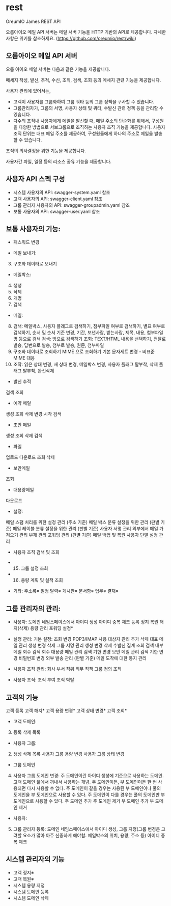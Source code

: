 # rest

OreumIO James REST API

오름아이오 메일 API 서버는 메일 서버 기능을 HTTP 기반의 API로 제공합니다.
자세한 사항은 위키를 참조하세요. (https://github.com/oreumio/rest/wiki)

## 오름아이오 메일 API 서버

오름 아이오 메일 서버는 다음과 같은 기능을 제공합니다.

메세지 작성, 발신, 추적, 수신, 조직, 검색, 조회 등의 메세지 관련 기능을 제공합니다.

사용자 관리에 있어서는,
* 고객이 사용자를 그룹화하여 그룹 쿼타 등의 그룹 정책을 구사할 수 있습니다.
* 그룹관리자가, 그룹의 서명, 사용자 상태 및 쿼타, 수발신 관련 정책 등을 관리할 수 있습니다.
* 다수의 조직내 사용자에게 메일을 발신할 때, 메일 주소의 단순화를 위해서, 구성원을 다양한 방법으로 서브그룹으로 조직하는 사용자 조직 기능을 제공합니다. 사용자 조직 단위는 대표 메일 주소를 제공하여, 구성원들에게 하나의 주소로 메일을 발송할 수 있습니다.

조직의 의사결정을 위한 기능을 제공합니다.

사용자간 파일, 일정 등의 리소스 공유 기능을 제공합니다.

## 사용자 API 스펙 구성

* 시스템 사용자의 API: swagger-system.yaml 참조
* 고객 사용자의 API: swagger-client.yaml 참조
* 그룹 관리자 사용자의 API: swagger-groupadmin.yaml 참조
* 보통 사용자의 API: swagger-user.yaml 참조

## 보통 사용자의 기능:
 * 패스워드 변경

 * 메일 보내기:
  3. 구조화 데이타로 보내기

 * 메일박스:
  4. 생성
  5. 삭제
  6. 개명
  7. 검색

 * 메일:
  8. 검색: 메일박스, 사용자 플래그로 검색하기, 첨부파일 여부로 검색하기, 별표 여부로 검색하기, 순서 및 순서 기준 변경, 기간, 보낸사람, 받는사람, 제목, 내용, 첨부파일명 등으로 검색
  검색: 방으로 검색하기
  조회: TEXT/HTML 내용을 선택하기, 전달로 발송, 답변으로 발송, 첨부로 발송, 원문, 첨부파일
  9. 구조화 데이타로 조회하기
  MIME 으로 조회하기
  기본 문자세트 변경 - 비표준 MIME 대응
  10. 조작: 읽은 상태 변경, 새 상태 변경, 메일박스 변경, 사용자 플래그 탈부착, 삭제 플래그 탈부착, 완전삭제

 * 발신 추적

  검색
  조회

 * 예약 메일

  생성
  조회
  삭제
  변경:시각
  검색

 * 초안 메일

  생성
  조회
  삭제
  검색

 * 파일

  업로드
  다운로드
  조회
  삭제

 * 보안메일

  조회

 * 대용량메일

  다운로드

 * 설정:

  메일 스팸 처리를 위한 설정 관리 (주소 기준)
  메일 박스 분류 설정을 위한 관리 (판별 기준)
  메일 레이블 분류 설정을 위한 관리 (판별 기준)
  사용자 서명 관리
  외부에서 메일 가져오기 관리
  부재 관리
  포워딩 관리 (판별 기준)
  메일 백업 및 복원
  사용자 단말 설정 관리

 * 사용자 조직 검색 및 조회

 * 15. 그룹 설정 조회

 * 16. 용량 계획 및 실적 조회

 * 기타:
  주소록※
  일정 달력※
  게시판※
  문서함※
  업무※
  결재※

## 그룹 관리자의 관리:
 * 사용자: 도메인 네임스페이스에서 아이디 생성
  아이디 중복 체크
  등록
  정지
  복원
  해지(삭제)
  용량 관리
  포워딩 설정*

 * 설정 관리:
  기본 설정:
   조회
   변경
  POP3/IMAP 사용 대상자 관리
   추가
   삭제
  대표 메일 관리
   생성
   변경
   삭제
  그룹 서명 관리
   생성
   변경
   삭제
  수발신 집계 조회
   검색
  내부메일 회수
   검색
   회수
  대용량 메일 관리
   검색
   기한 변경
  보안 메일 관리
   검색
   기한 변경
   비밀번호 변경
  외부 발송 관리 (판별 기준)
  메일 도착에 대한 통지 관리

 * 사용자 조직 관리:
  회사
  부서
  직위
  직무
  직책
  그룹 정의 조직

 * 사용자 조직:
  조직 부여
  조직 박탈


## 고객의 기능

 고객 등록
 고객 해지*
 고객 용량 변경*
 고객 상태 변경*
 고객 조회*

 * 고객 도메인:
  3. 등록
  삭제
  목록

 * 사용자 그룹:
  2. 생성
  삭제
  목록
  사용자 그룹 용량 변경
  사용자 그룹 상태 변경

 * 그룹 도메인
  4. 사용자 그룹 도메인 변경: 주 도메인이란 아이디 생성에 기준으로 사용하는 도메인. 고객 도메인 풀에서 꺼내서 사용하는 개념. 주 도메인이든, 부 도메인이든 한 번 사용되면 다시 사용할 수 없다.
               주 도메인이 같을 경우는 사용된 부 도메인이나 풀의 도메인을 부 도메인으로 사용할 수 있다.
               주 도메인이 다를 경우는 풀의 도메인만 부 도메인으로 사용할 수 있다.
  주 도메인 추가
  주 도메인 제거
  부 도메인 추가
  부 도메인 제거

 * 사용자:
  5. 그룹 관리자 등록: 도메인 네임스페이스에서 아이디 생성, 그룹 지정(그룹 변경은 고려할 요소가 많아 아주 신중하게 해야함. 메일박스의 위치, 용량, 주소 등)
   아이디 중복 체크

## 시스템 관리자의 기능

 * 고객 정지※
 * 고객 복원※
 * 시스템 용량 지정
 * 시스템 도메인 등록
 * 시스템 도메인 삭제
